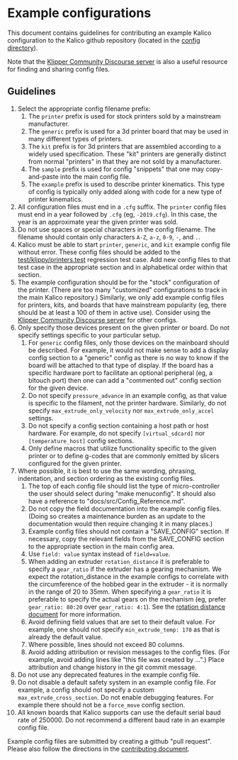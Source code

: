 # Example configurations

This document contains guidelines for contributing an example Kalico
configuration to the Kalico github repository (located in the
[config directory](../config/)).

Note that the
[Klipper Community Discourse server](https://community.klipper3d.org)
is also a useful resource for finding and sharing config files.

## Guidelines

1. Select the appropriate config filename prefix:
   1. The `printer` prefix is used for stock printers sold by a
      mainstream manufacturer.
   2. The `generic` prefix is used for a 3d printer board that may be
      used in many different types of printers.
   3. The `kit` prefix is for 3d printers that are assembled according
      to a widely used specification. These "kit" printers are
      generally distinct from normal "printers" in that they are not
      sold by a manufacturer.
   4. The `sample` prefix is used for config "snippets" that one may
      copy-and-paste into the main config file.
   5. The `example` prefix is used to describe printer kinematics.
      This type of config is typically only added along with code for
      a new type of printer kinematics.
2. All configuration files must end in a `.cfg` suffix. The `printer`
   config files must end in a year followed by `.cfg` (eg,
   `-2019.cfg`). In this case, the year is an approximate year the
   given printer was sold.
3. Do not use spaces or special characters in the config filename. The
   filename should contain only characters `A-Z`, `a-z`, `0-9`, `-`,
   and `.`.
4. Kalico must be able to start `printer`, `generic`, and `kit`
   example config file without error. These config files should be
   added to the
   [test/klippy/printers.test](../test/klippy/printers.test)
   regression test case. Add new config files to that test case in the
   appropriate section and in alphabetical order within that section.
5. The example configuration should be for the "stock" configuration
   of the printer. (There are too many "customized" configurations to
   track in the main Kalico repository.) Similarly, we only add
   example config files for printers, kits, and boards that have
   mainstream popularity (eg, there should be at least a 100 of them
   in active use). Consider using the
   [Klipper Community Discourse server](https://community.klipper3d.org)
   for other configs.
6. Only specify those devices present on the given printer or board.
   Do not specify settings specific to your particular setup.
   1. For `generic` config files, only those devices on the mainboard
      should be described. For example, it would not make sense to add
      a display config section to a "generic" config as there is no
      way to know if the board will be attached to that type of
      display. If the board has a specific hardware port to facilitate
      an optional peripheral (eg, a bltouch port) then one can add a
      "commented out" config section for the given device.
   2. Do not specify `pressure_advance` in an example config, as that
      value is specific to the filament, not the printer hardware.
      Similarly, do not specify `max_extrude_only_velocity` nor
      `max_extrude_only_accel` settings.
   3. Do not specify a config section containing a host path or host
      hardware. For example, do not specify `[virtual_sdcard]` nor
      `[temperature_host]` config sections.
   4. Only define macros that utilize functionality specific to the
      given printer or to define g-codes that are commonly emitted by
      slicers configured for the given printer.
7. Where possible, it is best to use the same wording, phrasing,
   indentation, and section ordering as the existing config files.
   1. The top of each config file should list the type of
      micro-controller the user should select during "make
      menuconfig". It should also have a reference to
      "docs/src/Config_Reference.md".
   2. Do not copy the field documentation into the example config
      files. (Doing so creates a maintenance burden as an update to
      the documentation would then require changing it in many
      places.)
   3. Example config files should not contain a "SAVE_CONFIG" section.
      If necessary, copy the relevant fields from the SAVE_CONFIG
      section to the appropriate section in the main config area.
   4. Use `field: value` syntax instead of `field=value`.
   5. When adding an extruder `rotation_distance` it is preferable to
      specify a `gear_ratio` if the extruder has a gearing mechanism.
      We expect the rotation_distance in the example configs to
      correlate with the circumference of the hobbed gear in the
      extruder - it is normally in the range of 20 to 35mm. When
      specifying a `gear_ratio` it is preferable to specify the actual
      gears on the mechanism (eg, prefer `gear_ratio: 80:20` over
      `gear_ratio: 4:1`). See the
      [rotation distance document](Rotation_Distance.md#using-a-gear_ratio)
      for more information.
   6. Avoid defining field values that are set to their default
      value. For example, one should not specify `min_extrude_temp:
      170` as that is already the default value.
   7. Where possible, lines should not exceed 80 columns.
   8. Avoid adding attribution or revision messages to the config
      files. (For example, avoid adding lines like "this file was
      created by ...".) Place attribution and change history in the
      git commit message.
8. Do not use any deprecated features in the example config file.
9. Do not disable a default safety system in an example config file.
   For example, a config should not specify a custom
   `max_extrude_cross_section`. Do not enable debugging features. For
   example there should not be a `force_move` config section.
10. All known boards that Kalico supports can use the default serial
    baud rate of 250000. Do not recommend a different baud rate in an
    example config file.

Example config files are submitted by creating a github "pull
request". Please also follow the directions in the
[contributing document](CONTRIBUTING.md).

